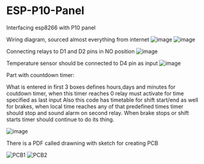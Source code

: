 # ESP-P10-Panel
Interfacing esp8266 with P10 panel

Wiring diagram, sourced almost everything from internet 
![image](https://user-images.githubusercontent.com/28485210/212487821-5fac21cc-fef5-4b76-a0bb-d2043d537388.png)
![image](https://user-images.githubusercontent.com/28485210/212487827-e0de3301-9eb2-4ea3-aac0-5f8c0f60aa0f.png)

Connecting relays to D1 and D2 pins in NO position
![image](https://user-images.githubusercontent.com/28485210/212487855-6f6312c1-777e-4cd3-86ef-082a86d2a6ae.png)

Temperature sensor should be connected to D4 pin as input
![image](https://user-images.githubusercontent.com/28485210/212487866-045cf73a-71e5-48e2-a910-b62004c315d4.png)

Part with countdown timer:

What is entered in first 3 boxes defines hours,days and minutes for coutdown timer, when this timer reaches 0 relay must activate for time specified as last input
Also this code has timetable for shift start/end as well for brakes, when local time reaches any of that predefined times timer should stop and sound alarm on second relay.
When brake stops or shift starts timer should continue to do its thing.

![image](https://user-images.githubusercontent.com/28485210/212487941-5280ebad-ab93-46be-8043-c1d058ca794b.png)

There is a PDF called drawning with sketch for creating PCB

![PCB1](https://user-images.githubusercontent.com/28485210/212488415-e7e574da-ca52-43b8-ad65-3af49cb8ca2a.jpg)
![PCB2](https://user-images.githubusercontent.com/28485210/212488419-1acabbf8-7939-4c61-a27b-08ad741140f3.jpg)

